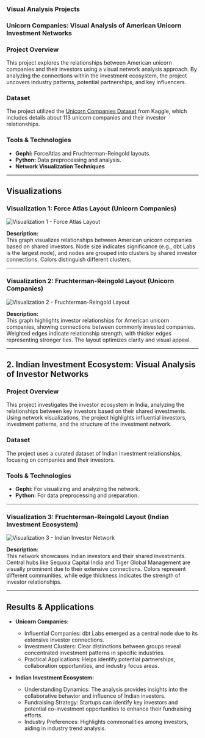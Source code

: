 ### Visual Analysis Projects

### Unicorn Companies: Visual Analysis of American Unicorn Investment Networks

### Project Overview
This project explores the relationships between American unicorn companies and their investors using a visual network analysis approach. By analyzing the connections within the investment ecosystem, the project uncovers industry patterns, potential partnerships, and key influencers.

### Dataset
The project utilized the [Unicorn Companies Dataset](https://www.kaggle.com/datasets/deepcontractor/unicorn-companies-dataset) from Kaggle, which includes details about 113 unicorn companies and their investor relationships.

### Tools & Technologies
- **Gephi:** ForceAtlas and Fruchterman-Reingold layouts.
- **Python:** Data preprocessing and analysis.
- **Network Visualization Techniques**

---

## Visualizations

### Visualization 1: Force Atlas Layout (Unicorn Companies)
![Visualization 1 - Force Atlas Layout](./images/visualization1-force-atlas.png)

**Description:**  
This graph visualizes relationships between American unicorn companies based on shared investors. Node size indicates significance (e.g., dbt Labs is the largest node), and nodes are grouped into clusters by shared investor connections. Colors distinguish different clusters.

---

### Visualization 2: Fruchterman-Reingold Layout (Unicorn Companies)
![Visualization 2 - Fruchterman-Reingold Layout](./images/visualization2-fruchterman-reingold.png)

**Description:**  
This graph highlights investor relationships for American unicorn companies, showing connections between commonly invested companies. Weighted edges indicate relationship strength, with thicker edges representing stronger ties. The layout optimizes clarity and visual appeal.

---

## 2. Indian Investment Ecosystem: Visual Analysis of Investor Networks

### Project Overview
This project investigates the investor ecosystem in India, analyzing the relationships between key investors based on their shared investments. Using network visualizations, the project highlights influential investors, investment patterns, and the structure of the investment network.

### Dataset
The project uses a curated dataset of Indian investment relationships, focusing on companies and their investors.

### Tools & Technologies
- **Gephi:** For visualizing and analyzing the network.
- **Python:** For data preprocessing and preparation.

---

### Visualization 3: Fruchterman-Reingold Layout (Indian Investment Ecosystem)
![Visualization 3 - Indian Investor Network](./images/visualization3-indian-investors.png)

**Description:**  
This network showcases Indian investors and their shared investments. Central hubs like Sequoia Capital India and Tiger Global Management are visually prominent due to their extensive connections. Colors represent different communities, while edge thickness indicates the strength of investor relationships.

---

## Results & Applications
- **Unicorn Companies:**
  - Influential Companies: dbt Labs emerged as a central node due to its extensive investor connections.
  - Investment Clusters: Clear distinctions between groups reveal concentrated investment patterns in specific industries.
  - Practical Applications: Helps identify potential partnerships, collaboration opportunities, and industry focus areas.

- **Indian Investment Ecosystem:**
  - Understanding Dynamics: The analysis provides insights into the collaborative behavior and influence of Indian investors.
  - Fundraising Strategy: Startups can identify key investors and potential co-investment opportunities to enhance their fundraising efforts.
  - Industry Preferences: Highlights commonalities among investors, aiding in industry trend analysis.

